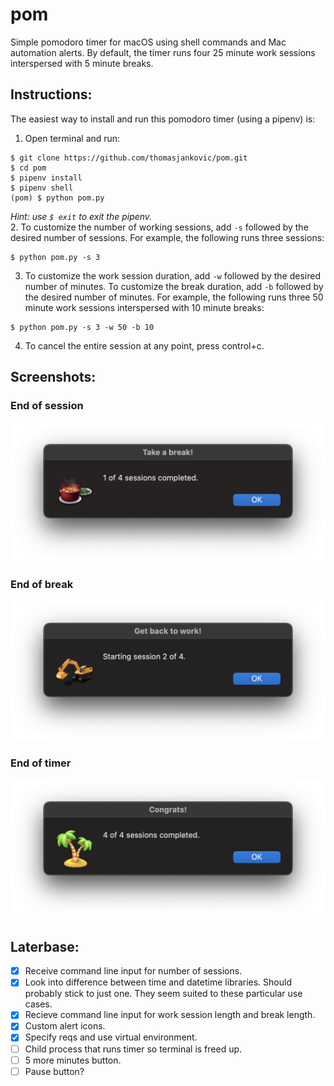 # pom
Simple pomodoro timer for macOS using shell commands and Mac automation alerts. By default, the timer runs four 25 minute work sessions interspersed with 5 minute breaks.

## Instructions:
The easiest way to install and run this pomodoro timer (using a pipenv) is:
1. Open terminal and run:
```
$ git clone https://github.com/thomasjankovic/pom.git
$ cd pom
$ pipenv install
$ pipenv shell
(pom) $ python pom.py
```
*Hint: use `$ exit` to exit the pipenv.*  
2. To customize the number of working sessions, add `-s` followed by the desired number of sessions. For example, the following runs three sessions: 
```
$ python pom.py -s 3
```
3. To customize the work session duration, add `-w` followed by the desired number of minutes. To customize the break duration, add `-b` followed by the desired number of minutes. For example, the following runs three 50 minute work sessions interspersed with 10 minute breaks:
```
$ python pom.py -s 3 -w 50 -b 10
```
4. To cancel the entire session at any point, press control+c.

## Screenshots:
### End of session
![](images/break.png)
### End of break
![](images/work.png)
### End of timer
![](images/congrats.png)

## Laterbase:
- [x] Receive command line input for number of sessions.
- [X] Look into difference between time and datetime libraries. Should probably stick to just one. They seem suited to these particular use cases.
- [X] Recieve command line input for work session length and break length.
- [X] Custom alert icons.
- [X] Specify reqs and use virtual environment.
- [ ] Child process that runs timer so terminal is freed up. 
- [ ] 5 more minutes button.
- [ ] Pause button?